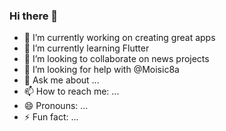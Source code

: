 ### Hi there 👋

- 🔭 I’m currently working on creating great apps
- 🌱 I’m currently learning Flutter
- 👯 I’m looking to collaborate on news projects
- 🤔 I’m looking for help with @Moisic8a
- 💬 Ask me about ...
- 📫 How to reach me: ...
- 😄 Pronouns: ...
- ⚡ Fun fact: ...

